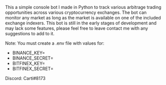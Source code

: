 This a simple console bot I made in Python to track various arbitrage trading opportunities across various cryptocurrency exchanges. The bot can monitor any market as long as the market is available on one of the included exchange indexers. This bot is still in the early stages of development and may lack some features, please feel free to leave contact me with any suggestions to add to it.

Note: You must create a .env file with values for:
- BINANCE_KEY=
- BINANCE_SECRET=
- BITFINEX_KEY=
- BITFINEX_SECRET=

Discord: Carti#8173